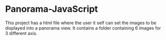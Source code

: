# Panorama-JavaScript
This project has a html file where the user it self can set the images to be displayed into a panorama view. 
It contains a folder containing 6 images for 3 different axis.
